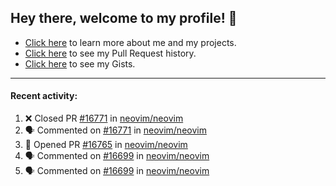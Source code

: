 ## Hey there, welcome to my profile! 👋

- [Click here](https://seandewar.github.io/) to learn more about me and my projects.
- [Click here](https://github.com/search?p=1&q=author%3Aseandewar+is%3Apr) to see my Pull Request history.
- [Click here](https://gist.github.com/seandewar) to see my Gists.

---

#### Recent activity:

<!--START_SECTION:activity-->
1. ❌ Closed PR [#16771](https://github.com/neovim/neovim/pull/16771) in [neovim/neovim](https://github.com/neovim/neovim)
2. 🗣 Commented on [#16771](https://github.com/neovim/neovim/issues/16771) in [neovim/neovim](https://github.com/neovim/neovim)
3. 💪 Opened PR [#16765](https://github.com/neovim/neovim/pull/16765) in [neovim/neovim](https://github.com/neovim/neovim)
4. 🗣 Commented on [#16699](https://github.com/neovim/neovim/issues/16699) in [neovim/neovim](https://github.com/neovim/neovim)
5. 🗣 Commented on [#16699](https://github.com/neovim/neovim/issues/16699) in [neovim/neovim](https://github.com/neovim/neovim)
<!--END_SECTION:activity-->
